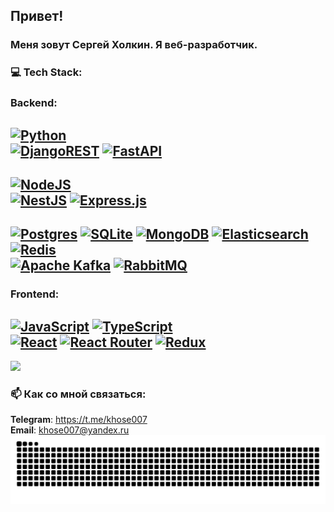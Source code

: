 ## Привет! 
### Меня зовут Сергей Холкин. Я веб-разработчик.

### 💻 Tech Stack:
### Backend:
[![Python](https://img.shields.io/badge/python-3670A0?style=for-the-badge&logo=python&logoColor=ffdd54)](https://www.python.org/)<br>
[![DjangoREST](https://img.shields.io/badge/DJANGO-REST-ff1709?style=for-the-badge&logo=django&logoColor=white&color=ff1709&labelColor=gray)](https://github.com/Khosep/DRF_API_wholesale_shop) [![FastAPI](https://img.shields.io/badge/FastAPI-005571?style=for-the-badge&logo=fastapi)](https://github.com/Khosep/Movies_API)<br>
---
[![NodeJS](https://img.shields.io/badge/node.js-6DA55F?style=for-the-badge&logo=node.js&logoColor=white)](https://nodejs.org)<br>
[![NestJS](https://img.shields.io/badge/nestjs-%23E0234E.svg?style=for-the-badge&logo=nestjs&logoColor=white)](https://github.com/Khosep/kupipodariday-backend) [![Express.js](https://img.shields.io/badge/express.js-%23404d59.svg?style=for-the-badge&logo=express&logoColor=%2361DAFB)](https://github.com/Khosep/nodejs-mesto-project)<br>
---
[![Postgres](https://img.shields.io/badge/postgres-%23316192.svg?style=for-the-badge&logo=postgresql&logoColor=white)](https://github.com/Khosep/Movies_API) [![SQLite](https://img.shields.io/badge/sqlite-%2307405e.svg?style=for-the-badge&logo=sqlite&logoColor=white)](https://github.com/Khosep/Movies_API) [![MongoDB](https://img.shields.io/badge/MongoDB-%234ea94b.svg?style=for-the-badge&logo=mongodb&logoColor=white)](https://github.com/Khosep/nodejs-mesto-project) [![Elasticsearch](https://img.shields.io/badge/elasticsearch-%230377CC.svg?style=for-the-badge&logo=elasticsearch&logoColor=white)]((https://github.com/Khosep/Movies_API)) [![Redis](https://img.shields.io/badge/redis-%23DD0031.svg?style=for-the-badge&logo=redis&logoColor=white)](https://github.com/Khosep/Movies_API)<br>
[![Apache Kafka](https://img.shields.io/badge/Apache%20Kafka-000?style=for-the-badge&logo=apachekafka)](https://github.com/Khosep/UGC_service)  [![RabbitMQ](https://img.shields.io/badge/rabbitmq-FF6600?style=for-the-badge&logo=rabbitmq&logoColor=white)](https://github.com/Khosep/Notifications_service)<br>
---

### Frontend:
[![JavaScript](https://img.shields.io/badge/javascript-%23323330.svg?style=for-the-badge&logo=javascript&logoColor=%23F7DF1E)](https://github.com/Khosep/mesto-project-ff) [![TypeScript](https://img.shields.io/badge/typescript-%23007ACC.svg?style=for-the-badge&logo=typescript&logoColor=white)](https://github.com/Khosep/stellar-burgers )<br>
[![React](https://img.shields.io/badge/react-%2320232a.svg?style=for-the-badge&logo=react&logoColor=%2361DAFB)](https://github.com/Khosep/XR_Place) [![React Router](https://img.shields.io/badge/React_Router-CA4245?style=for-the-badge&logo=react-router&logoColor=white)](https://github.com/Khosep/mesto-project-ff) [![Redux](https://img.shields.io/badge/redux-%23593d88.svg?style=for-the-badge&logo=redux&logoColor=white)](https://github.com/Khosep/mesto-project-ff)<br>
---

![](https://github-readme-stats.vercel.app/api/top-langs/?username=Khosep&theme=dark&hide_border=false&include_all_commits=false&count_private=false&layout=compact)

### 📫 Как со мной связаться:
**Telegram**: https://t.me/khose007 <br>
**Email**: khose007@yandex.ru <br>
![Snake animation](https://github.com/Khosep/Khosep/blob/output/github-snake-dark.svg)
